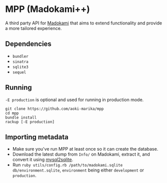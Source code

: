 # MPP (Madokami++)
A third party API for [Madokami](https://manga.madokami.al/) that aims to extend functionality and provide a more tailored experience.

## Dependencies
* `bundler`
* `sinatra`
* `sqlite3`
* `sequel`

## Running
`-E production` is optional and used for running in production mode.

```
git clone https://github.com/aoki-marika/mpp
cd mpp
bundle install
rackup [-E production]
```

## Importing metadata

* Make sure you've run MPP at least once so it can create the database.
* Download the latest dump from `Info/` on Madokami, extract it, and convert it using [mysql2sqlite](https://github.com/dumblob/mysql2sqlite).
* Run `ruby utils/config.rb /path/to/madokami.sqlite db/environment.sqlite`, `environment` being either `development` or `production`.

